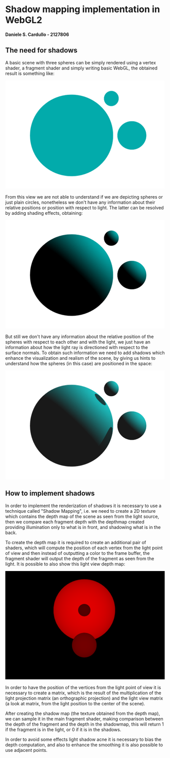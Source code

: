 # Shadow mapping implementation in WebGL2
#### Daniele S. Cardullo - 2127806

## The need for shadows
A basic scene with three spheres can be simply rendered using a vertex shader, a fragment shader and simply writing basic WebGL, the obtained result is something like:

![base scene with no shadows nor shading](img/base.png)

From this view we are not able to understand if we are depicting spheres or just plain circles, nonetheless we don't have any information about their relative positions or position with respect to light. The latter can be resolved by adding shading effects, obtaining:

![scene with just shading](img/shades.png)

But still we don't have any information about the relative position of the spheres with respect to each other and with the light, we just have an information about how the light ray is directioned with respect to the surface normals. To obtain such information we need to add shadows which enhance the visualization and realism of the scene, by giving us hints to understand how the spheres (in this case) are positioned in the space:

![scene with shading and shadows](img/complete.png)

## How to implement shadows
In order to implement the renderization of shadows it is necessary to use a technique called "Shadow Mapping", i.e. we need to create a 2D texture which contains the depth map of the scene as seen from the light source, then we compare each fragment depth with the depthmap created providing illumination only to what is in front, and shadowing what is in the back.

To create the depth map it is required to create an additional pair of shaders, which will compute the position of each vertex from the light point of view and then instead of outputting a color to the frame buffer, the fragment shader will output the depth of the fragment as seen from the light. It is possible to also show this light view depth map:

![depth map as seen from light](img/light_pov.png)

In order to have the position of the vertices from the light point of view it is necessary to create a matrix, which is the result of the multiplication of the light projection matrix (an orthographic projection) and the light view matrix (a look at matrix, from the light position to the center of the scene).

After creating the shadow map (the texture obtained from the depth map), we can sample it in the main fragment shader, making comparison between the depth of the fragment and the depth in the shadowmap, this will return $1$ if the fragment is in the light, or $0$ if it is in the shadows. 

In order to avoid some effects light shadow acne it is necessary to bias the depth computation, and also to enhance the smoothing it is also possible to use adjacent points.